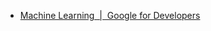 - [Machine Learning  |  Google for Developers](https://developers.google.com/machine-learning/crash-course)